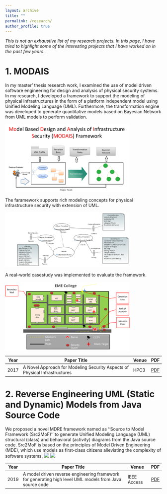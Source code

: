 ```yaml
---
layout: archive
title: ""
permalink: /research/
author_profile: true
---
```

*This is not an exhaustive list of my research projects. In this page, I have tried to highlight some of the interesting projects that I have worked on in the past few years.*
# **1. MODAIS**
In my master’ thesis research work, I examined the use of model driven software engineering for design and analysis of physical security systems. In my research, I developed a framework to support the modeling of physical infrastructures in the form of a platform independent model using Unified Modeling Language (UML). Furthermore, the transformation engine was developed to generate quantitative models based on Bayesian Network from UML models to perform validation. 

<img src="/images/MODAIS.png" width="400">

The faramework supports rich modeling concepts for physical infrastructure security with extension of UML.

<img src="/images/AtackUseCase.png" width="400"> 


A real-world casestudy was implemented to evaluate the framework.

<img src="/images/CaseStudy.png" width="400">

| Year | Paper Title | Venue | PDF |
|-------|--------|---------|---------|
| 2017 | A Novel Approach for Modeling Security Aspects of Physical Infrastructures | HPC3 | [PDF](https://dl.acm.org/doi/abs/10.1145/3069593.3069612) |

# **2. Reverse Engineering UML (Static and Dynamic) Models from Java Source Code**
We proposed a novel MDRE framework named as ‘‘Source to Model Framework (Src2MoF)’’ to generate Unified Modeling Language (UML) structural (class) and behavioral (activity) diagrams from the Java source code. Src2MoF is based on the principles of Model Driven Engineering (MDE), which use models as first-class citizens alleviating the complexity of software systems.
<img src="/images/tweets_activity.png" width="450">
<img src="/images/ryde_depression.png" width="450">

| Year | Paper Title | Venue | PDF |
|-------|--------|---------|---------|
| 2019 | A model driven reverse engineering framework for generating high level UML models from Java source code | IEEE Access | [PDF](https://ieeexplore.ieee.org/stamp/stamp.jsp?arnumber=8890645) |
